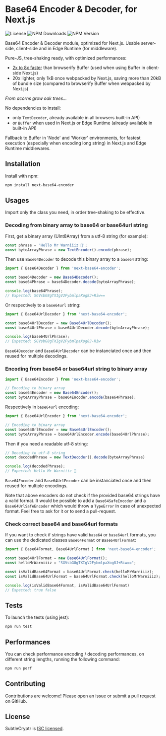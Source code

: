 # Base64 Encoder & Decoder, for Next.js

![License](https://img.shields.io/npm/l/next-base64-encoder)
![NPM Downloads](https://img.shields.io/npm/dw/next-base64-encoder)
![NPM Version](https://img.shields.io/npm/v/next-base64-encoder)
 
Base64 Encoder & Decoder module, optimized for Next.js. Usable server-side, client-side and in Edge Runtime (for middleware).

Pure-JS, tree-shaking ready, with optimized performances:  
- [2x to 8x faster](#performances) than browserify Buffer (used when using Buffer in client-side Next.js)
- 20x lighter, only 1kB once webpacked by Next.js, saving more than 20kB of bundle size (compared to browserify Buffer when webpacked by Next.js)

_From acorns grow oak trees..._

No dependencies to install:
- only `TextDecoder`, already available in all browsers built-in API)
- or `Buffer` when used in Next.js or Edge Runtime (already available in built-in API)

Fallback to Buffer in 'Node' and 'Worker' environments, for fastest execution (especially when encoding long string) in Next.js and Edge Runtime middlewares.


## Installation

Install with npm:

```bash
npm install next-base64-encoder
```

## Usages

Import only the class you need, in order tree-shaking to be effective.

### Decoding from binary array to base64 or base64url string

First, get a binary array (UInt8Array) from a utf-8 string (for example):

```javascript
const phrase = 'Hello Mr Warniiiz 👋';
const byteArrayPhrase = new TextEncoder().encode(phrase);
```

Then use `Base64Decoder` to decode this binary array to a `base64` string:

```javascript
import { Base64Decoder } from 'next-base64-encoder';

const base64Decoder = new Base64Decoder();
const base64Phrase = base64Decoder.decode(byteArrayPhrase);

console.log(base64Phrase);
// Expected: SGVsbG8gTXIgV2FybmlpaXog8J+Riw==
```

Or respectively to a `base64url` string:

```javascript
import { Base64UrlDecoder } from 'next-base64-encoder';

const base64UrlDecoder = new Base64UrlDecoder();
const base64UrlPhrase = base64UrlDecoder.decode(byteArrayPhrase);

console.log(base64UrlPhrase);
// Expected: SGVsbG8gTXIgV2FybmlpaXog8J-Riw
```

`Base64Decoder` and `Base64UrlDecoder` can be instanciated once and then reused for multiple decodings.


### Encoding from base64 or base64url string to binary array

```javascript
import { Base64Encoder } from 'next-base64-encoder';

// Encoding to binary array
const base64Encoder = new Base64Encoder();
const byteArrayPhrase = base64Encoder.encode(base64Phrase);
```

Respectively in `base64url` encoding:

```javascript
import { Base64UrlEncoder } from 'next-base64-encoder';

// Encoding to binary array
const base64UrlEncoder = new Base64UrlEncoder();
const byteArrayPhrase = base64UrlEncoder.encode(base64UrlPhrase);
```

Then if you need a readable utf-8 string:

```javascript
// Decoding to utf-8 string
const decodedPhrase = new TextDecoder().decode(byteArrayPhrase)

console.log(decodedPhrase);
// Expected: Hello Mr Warniiiz 👋
```


`Base64Encoder` and `Base64UrlEncoder` can be instanciated once and then reused for multiple encodings.

Note that above encoders do not check if the provided base64 strings have a valid format. It would be possible to add a `Base64SafeEncoder` and a `Base64UrlSafeEncoder` which would throw a `TypeError` in case of unexpected format. Feel free to ask for it or to send a pull-request.


### Check correct base64 and base64url formats

If you want to check if strings have valid `base64` or `base64url` formats, you can use the dedicated classes `Base64Format` or `Base64UrlFormat`:

```javascript
import { Base64Format, Base64UrlFormat } from 'next-base64-encoder';

const base64UrlFormat = new Base64UrlFormat();
const helloMrWarniiiz = "SGVsbG8gTXIgV2FybmlpaXog8J+Riw==";

const isValidBase64Format = base64UrlFormat.check(helloMrWarniiiz);
const isValidBase64UrlFormat = base64UrlFormat.check(helloMrWarniiiz);

console.log(isValidBase64Format, isValidBase64UrlFormat)
// Expected: true false 
```

## Tests

To launch the tests (using jest):

```javascript
npm run test
```

## Performances

You can check performance encoding / decoding performances, on different string lengths, running the following command:

```javascript
npm run perf
```

## Contributing

Contributions are welcome! Please open an issue or submit a pull request on GitHub.

## License

SubtleCryptr is [ISC licensed](./LICENSE).